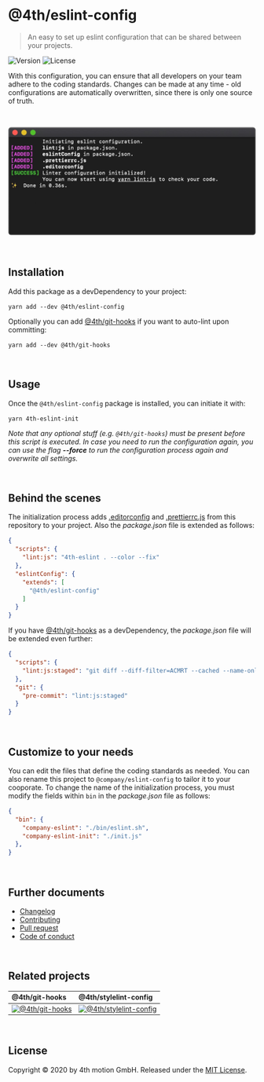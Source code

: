 # @4th/eslint-config
> An easy to set up eslint configuration that can be shared between your projects.

![Version][version-image]
![License][license-image]

With this configuration, you can ensure that all developers on your team adhere to the coding standards. Changes can be made at any time - old configurations are automatically overwritten, since there is only one source of truth.

<br>

![Terminal](docs/screenshot.jpg)

<br>

## Installation

Add this package as a devDependency to your project:

```
yarn add --dev @4th/eslint-config
```

Optionally you can add [@4th/git-hooks][git-hooks] if you want to auto-lint upon committing:

```
yarn add --dev @4th/git-hooks
```

<br>

## Usage

Once the `@4th/eslint-config` package is installed, you can initiate it with:

```
yarn 4th-eslint-init
```

_Note that any optional stuff (e.g. `@4th/git-hooks`) must be present before this script is executed. In case you need to run the configuration again, you can use the flag **--force** to run the configuration process again and overwrite all settings._

<br>

## Behind the scenes

The initialization process adds [.editorconfig][.editorconfig] and [.prettierrc.js][.prettierrc.js] from this repository to your project. Also the _package.json_ file is extended as follows:

```json
{
  "scripts": {
    "lint:js": "4th-eslint . --color --fix"
  },
  "eslintConfig": {
    "extends": [
      "@4th/eslint-config"
    ]
  }
}
```

If you have [@4th/git-hooks][git-hooks] as a devDependency, the _package.json_ file will be extended even further:

```json
{
  "scripts": {
    "lint:js:staged": "git diff --diff-filter=ACMRT --cached --name-only '*.js' | xargs 4th-eslint"
  },
  "git": {
    "pre-commit": "lint:js:staged"
  }
}
```

<br>

## Customize to your needs

You can edit the files that define the coding standards as needed. You can also rename this project to `@company/eslint-config` to tailor it to your cooporate. To change the name of the initialization process, you must modify the fields within `bin` in the _package.json_ file as follows:

```json
{
  "bin": {
    "company-eslint": "./bin/eslint.sh",
    "company-eslint-init": "./init.js"
  },
}
```

<br>

## Further documents
- [Changelog](/docs/changelog.md)
- [Contributing](/docs/contributing.md)
- [Pull request](/docs/pull_request.md)
- [Code of conduct](/docs/code_of_conduct.md)

<br>

## Related projects

@4th/git-hooks | @4th/stylelint-config
:-------------------------|:-------------------------
[![@4th/git-hooks][git-hooks-image]][git-hooks] | [![@4th/stylelint-config][stylelint-image]][stylelint-config]

<br>

## License

Copyright © 2020 by 4th motion GmbH. Released under the [MIT License][license].

[version-image]: https://img.shields.io/github/package-json/v/4th-motion/eslint-config
[license-image]: https://img.shields.io/github/license/4th-motion/eslint-config
[git-hooks-image]: https://avatars1.githubusercontent.com/u/8463894?s=200&v=4
[stylelint-image]: https://avatars3.githubusercontent.com/u/10076935?s=200&v=4
[git-hooks]: https://github.com/4th-motion/git-hooks
[stylelint-config]: https://github.com/4th-motion/stylelint-config
[.editorconfig]: .editorconfig
[.prettierrc.js]: .prettierrc.js
[license]: LICENSE.md